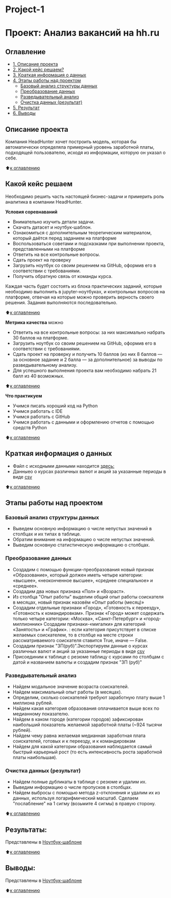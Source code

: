 # Project-1
# Проект: Анализ вакансий на hh.ru

## Оглавление
* [1. Описание проекта](https://github.com/Ter4ik/DS/tree/main/PROJECT-1_Анализ_резюме_из_HeadHunter/README.md#Описание-проекта)
* [2. Какой кейс решаем?](https://github.com/Ter4ik/DS/tree/main/PROJECT-1_Анализ_резюме_из_HeadHunter/README.md#Какой-кейс-решаем)
* [3. Краткая информация о данных](https://github.com/Ter4ik/DS/tree/main/PROJECT-1_Анализ_резюме_из_HeadHunter/READMEmd#Краткая-информация-о-данных)
* [4. Этапы работы над проектом](https://github.com/Ter4ik/DS/tree/main/PROJECT-1_Анализ_резюме_из_HeadHunter/README.md#Этапы-работы-над-проектом)
  * [Базовый анализ структуры данных](https://github.com/Ter4ik/DS/tree/main/PROJECT-1_Анализ_резюме_из_HeadHunter/README.md#Базовый_анализ_структуры_данных)
  * [Преобразование данных](https://github.com/Ter4ik/DS/tree/main/PROJECT-1_Анализ_резюме_из_HeadHunter/README.md#Преобразование_данных)
  * [Разведывательный анализ](https://github.com/Ter4ik/DS/tree/main/PROJECT-1_Анализ_резюме_из_HeadHunter/README.md#Разведывательный_анализ)
  * [Очистка данных (результат)](https://github.com/Ter4ik/DS/tree/main/PROJECT-1_Анализ_резюме_из_HeadHunter/README.md#Очистка_данных-(результат))
* [5. Результат](https://github.com/Ter4ik/DS/tree/main/PROJECT-1_Анализ_резюме_из_HeadHunter/README.md#Результат)
* [6. Выводы](https://github.com/Ter4ik/DS/tree/main/PROJECT-1_Анализ_резюме_из_HeadHunter/README.md#Выводы)

## Описание проекта
Компания HeadHunter хочет построить модель, которая бы автоматически определяла примерный уровень заработной платы, подходящей пользователю, исходя из информации, которую он указал о себе.

:arrow_up:[к оглавлению](https://github.com/Ter4ik/DS/tree/main/PROJECT-1_Анализ_резюме_из_HeadHunter/README.md#Оглавление)

## Какой кейс решаем

Необходимо решить часть настоящей бизнес-задачи и примерить роль аналитика в компании HeadHunter.

**Условия соревнаваний**
* Внимательно изучить детали задачи.
* Скачать  датасет и ноутбук-шаблон.
* Ознакомиться с дополнительным теоретическим материалом, который даётся перед заданием на платформе
* Воспользоваться советами и подсказками при выполнении проекта, представленными на платформе
* Ответить на все контрольные вопросы.
* Сдать проект на проверку
* Загрузить ноутбук со своим решением на GitHub, оформив его в соответствии с требованиями.
* Получить обратную связь от команды курса.

Каждая часть будет состоять из блока практических заданий, которые  необходимо выполнить в jupyter-ноутбуках, и контрольных вопросов на платформе, отвечая на которые можно проверить верность своего решения. Задания выполняются последовательно.

:arrow_up:[к оглавлению](https://github.com/Ter4ik/DS/tree/main/PROJECT-1_Анализ_резюме_из_HeadHunter/README.md#Оглавление)

**Метрика качества**
можно 
* Ответить на все контрольные вопросы: за них максимально набрать 30 баллов на платформе.
* Загрузить ноутбук со своим решением на GitHub, оформив его в соответствии с требованиями.
* Сдать проект на проверку и получить 10 баллов (из них 8 баллов — за основное задание и 2 балла — за дополнительное) за выводы по разведывательному анализу.
* Для успешного выполнения проекта вам необходимо набрать 21 балл из 40 возможных.

:arrow_up:[к оглавлению](https://github.com/Ter4ik/DS/tree/main/PROJECT-1_Анализ_резюме_из_HeadHunter/README.md#Оглавление)

**Что практикуем**

- Учимся писать хороший код на Python
- Учимся работать с IDE
- Учимся работать с GitHub
- Учимся работать с данными и оформлению отчетов с помощью средств Python


:arrow_up:[к оглавлению](https://github.com/Ter4ik/DS/tree/main/PROJECT-1_Анализ_резюме_из_HeadHunter/README.md#Оглавление)

## Краткая информация о данных
* Файл с исходными данными находится [здесь:](https://drive.google.com/file/d/1aacY3qjpwV8LbWz6YTwWzgvJDp2KAMyu/view?usp=sharing)
* Данныео о курсах различных валют и акций за указанные периоды в виде [csv](https://drive.google.com/file/d/1mm6QNbVMfsvmKQVPQtHRBmF83NOWHsdi/view?usp=sharing)

:arrow_up:[к оглавлению](https://github.com/Ter4ik/DS/tree/main/PROJECT-1_Анализ_резюме_из_HeadHunter/READMEE.md#Оглавление)

## Этапы работы над проектом
### Базовый анализ структуры данных
- Выведем основную информацию о числе непустых значений в столбцах и их типах в таблице.
- Обратим внимание на информацию о числе непустых значений.
- Выведим основную статистическую информацию о столбцах.

### Преобразование данных
- Создадим с помощью функции-преобразования новый признак «Образование», который должен иметь четыре категории: «высшее», «неоконченное высшее», «среднее специальное» и «среднее».
- Создадим два новых признака «Пол» и «Возраст».
- Из столбца "Опыт работы" выделим общий опыт работы соискателя в месяцах, новый признак назовём «Опыт работы (месяц)»
- Создадим отдельные признаки «Город», «Готовность к переезду»,
«Готовность к командировкам». Признак «Город» может содержать только четыре категории: «Москва»,
«Санкт-Петербург» и «город-миллионник» 
Создадим признаки-«мигалки» для категорий «Занятость» и «График».
: если категория присутствует в списке желаемых соискателем, то в столбце на месте строки рассматриваемого соискателя ставится True, иначе — False.
- Создадим признак "ЗП(руб)".Экспортируем данные о курсах различных валют и акций за указанные периоды в виде [csv](https://drive.google.com/file/d/1mm6QNbVMfsvmKQVPQtHRBmF83NOWHsdi/view?usp=sharing)
- Присоединим к таблице с резюме таблицу с курсами по столбцам с датой и названием валюты и создадим признак "ЗП (руб)"

### Разведывательный анализ
- Найдем модальное значение возраста соискателей.
- Найдем максимальный опыт работы (в месяцах).
- Определим, сколько соискателей требуют заработную плату выше 1 миллиона рублей.
- Найдем какая категория образования оплачивается выше всех по медианному показателю.
- Найдем в каком городе (категории городов) зафиксирован наибольший показатель желаемой заработной платы (~924 тысячи рублей).
- Найдем чему равна желаемая медианная заработная плата соискателей, готовых и к переезду, и к командировкам
- Найдем для какой категории образования наблюдается самый быстрый карьерный рост (то есть интенсивность роста заработной платы наибольшая).

### Очистка данных (результат)
- Найдем полные дубликаты в таблице с резюме и удалим их.
- Выведим информацию о числе пропусков в столбцах.
- Найдем выбросы с помощью метода z-отклонения и удалим их из данных, используя логарифмический масштаб. Сделаем "послабление" на 1 сигму (возьмите 4 сигмы) в правую сторону.

:arrow_up:[к оглавлению](https://github.com/Ter4ik/DS/tree/main/PROJECT-1_Анализ_резюме_из_HeadHunter/README.md#Оглавление)

## Результаты:

Представлены в [Ноутбук-шаблоне](https://github.com/Ter4ik/DS/tree/main/PROJECT-1_Анализ_резюме_из_HeadHunter/README.md#Оглавление)

:arrow_up:[к оглавлению](https://github.com/Ter4ik/DS/tree/main/PROJECT-1_Анализ_резюме_из_HeadHunter/README.md#Оглавление)

## Выводы:

Представлены в [Ноутбук-шаблоне]((https://github.com/Ter4ik/DS/tree/main/PROJECT-1_Анализ_резюме_из_HeadHunter/README.md#Оглавление))

:arrow_up:[к оглавлению](https://github.com/Ter4ik/DS/tree/main/PROJECT-1_Анализ_резюме_из_HeadHunter/README.md#Оглавление)
